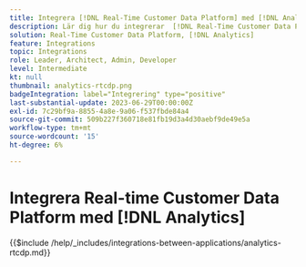 ```yaml
---
title: Integrera [!DNL Real-Time Customer Data Platform] med [!DNL Analytics]
description: Lär dig hur du integrerar  [!DNL Real-Time Customer Data Platform] med [!DNL Analytics].
solution: Real-Time Customer Data Platform, [!DNL Analytics]
feature: Integrations
topic: Integrations
role: Leader, Architect, Admin, Developer
level: Intermediate
kt: null
thumbnail: analytics-rtcdp.png
badgeIntegration: label="Integrering" type="positive"
last-substantial-update: 2023-06-29T00:00:00Z
exl-id: 7c29bf9a-8855-4a8e-9a06-f537fbde84a4
source-git-commit: 509b227f360718e81fb19d3a4d30aebf9de49e5a
workflow-type: tm+mt
source-wordcount: '15'
ht-degree: 6%

---
```


# Integrera Real-time Customer Data Platform med [!DNL Analytics]

{{$include /help/_includes/integrations-between-applications/analytics-rtcdp.md}}
